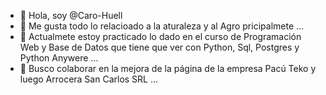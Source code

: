 - 👋 Hola, soy @Caro-Huell
- 👀 Me gusta todo lo relacioado a la aturaleza y al Agro pricipalmete ...
- 🌱 Actualmete estoy practicado lo dado en el curso de Programación Web y Base de Datos que tiene que ver con Python, Sql, Postgres y Python Anywere ...
- 💞️ Busco colaborar en la mejora de la página de
la empresa Pacú Teko y luego Arrocera San Carlos SRL ...


<!---
Tengo toda la intención de que este proyecto no solo me sirva a mi para afianzar mis conocimientos✨ sino también a mis compañeros de grupo de estudio✨ para mejorar y crecer juntos.
--->
